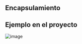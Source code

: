 ## Encapsulamiento

## Ejemplo en el proyecto
![image](https://github.com/user-attachments/assets/a1afa160-828d-49f2-98b2-d8b0c4dba7a2)

#
